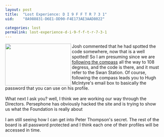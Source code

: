 ```yaml
---
layout: post
title:  "Lost Experience: D I 9 F F T R 7 3 1"
uid:	"8A988831-D6E1-DD90-F4E173AE3AAD8022"

categories: lost
permalink: lost-experience-d-i-9-f-f-t-r-7-3-1
---
```

<p><a href="/UserFiles/Image/lostclues/stored4ys.jpg" target="_blank"><img src="/UserFiles/Image/lostclues/codeJars.png" border="0" alt="" width="213" height="136" align="left" /></a>Josh commented that he had spotted the code somewhere, now that is a well spotted! So I am presuming since we are <a href="http://www.letyourcompassguideyou.com/" target="_blank">following the compass</a> all the way to 108 degress, and the code is there, and it must refer to the Swan Station. Of course, following the compass leads you to Hugh McIntyre's email box to basically the password that you can use on his profile.<br /><br />What next I ask you? well, I think we are working our way through the Directors. Persephone has obviously hacked the site and is trying to show us what the Foundation is really about<br /><br />I am still seeing how I can get into Peter Thompson's secret. The rest of the board is all password protected and I think each one of their profiles will be accessed in time.</p>